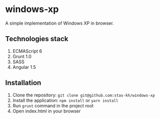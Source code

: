 # windows-xp
A simple implementation of Windows XP in browser.

## Technologies stack
1. ECMAScript 6
2. Grunt 1.0
3. SASS
4. Angular 1.5

## Installation
1. Clone the repository: `git clone git@github.com:stas-kh/windows-xp`
2. Install the application: `npm install` or `yarn install`
3. Run `grunt` command in the project root
4. Open index.html in your browser
